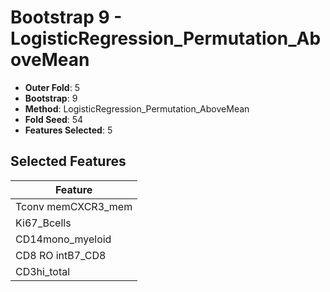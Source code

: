 # Bootstrap 9 - LogisticRegression_Permutation_AboveMean

- **Outer Fold**: 5
- **Bootstrap**: 9
- **Method**: LogisticRegression_Permutation_AboveMean
- **Fold Seed**: 54
- **Features Selected**: 5

## Selected Features

| Feature |
|---------|
| Tconv memCXCR3_mem |
| Ki67_Bcells |
| CD14mono_myeloid |
| CD8 RO intB7_CD8 |
| CD3hi_total |
